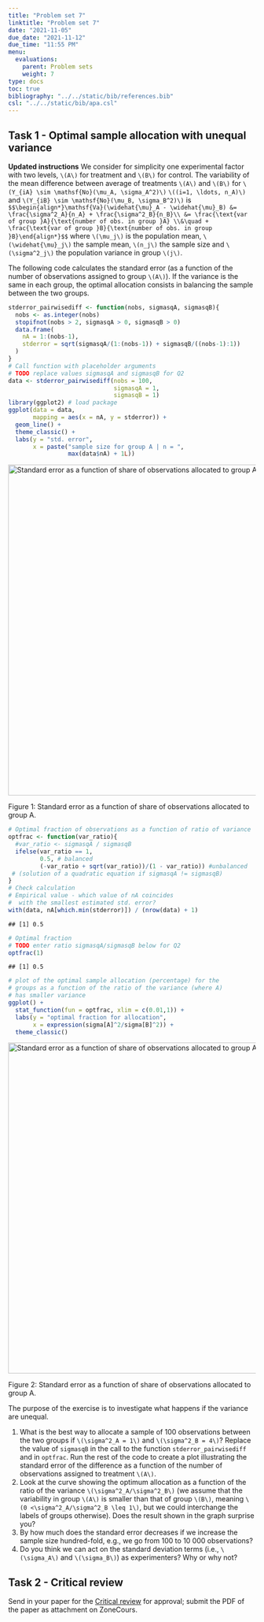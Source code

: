 ```yaml
---
title: "Problem set 7"
linktitle: "Problem set 7"
date: "2021-11-05"
due_date: "2021-11-12"
due_time: "11:55 PM"
menu:
  evaluations:
    parent: Problem sets
    weight: 7
type: docs
toc: true
bibliography: "../../static/bib/references.bib"
csl: "../../static/bib/apa.csl"
---
```


## Task 1 - Optimal sample allocation with unequal variance

**Updated instructions**
We consider for simplicity one experimental factor with two levels, `\(A\)` for treatment and `\(B\)` for control.
The variability of the mean difference between average of treatments `\(A\)` and `\(B\)` for `\(Y_{iA} \sim \mathsf{No}(\mu_A, \sigma_A^2)\)` `\((i=1, \ldots, n_A)\)` and `\(Y_{iB} \sim \mathsf{No}(\mu_B, \sigma_B^2)\)` is
`$$\begin{align*}\mathsf{Va}(\widehat{\mu}_A - \widehat{\mu}_B) &= \frac{\sigma^2_A}{n_A} + \frac{\sigma^2_B}{n_B}\\ &= \frac{\text{var of group }A}{\text{number of obs. in group }A} \\&\quad + \frac{\text{var of group }B}{\text{number of obs. in group }B}\end{align*}$$`
where `\(\mu_j\)` is the population mean, `\(\widehat{\mu}_j\)` the sample mean, `\(n_j\)` the sample size and `\(\sigma^2_j\)` the population variance in group `\(j\)`.

The following code calculates the standard error (as a function of the number of observations assigned to group `\(A\)`). If the variance is the same in each group, the optimal allocation consists in balancing the sample between the two groups.

``` r
stderror_pairwisediff <- function(nobs, sigmasqA, sigmasqB){
  nobs <- as.integer(nobs)
  stopifnot(nobs > 2, sigmasqA > 0, sigmasqB > 0)
  data.frame(
    nA = 1:(nobs-1),
    stderror = sqrt(sigmasqA/(1:(nobs-1)) + sigmasqB/((nobs-1):1))
  )
}
# Call function with placeholder arguments 
# TODO replace values sigmasqA and sigmasqB for Q2
data <- stderror_pairwisediff(nobs = 100, 
                              sigmasqA = 1, 
                              sigmasqB = 1) 
library(ggplot2) # load package
ggplot(data = data,
       mapping = aes(x = nA, y = stderror)) + 
  geom_line() +
  theme_classic() +
  labs(y = "std. error",
       x = paste("sample size for group A | n = ", 
                 max(data$nA) + 1L))
```

<div class="figure">

<img src="/evaluations/07-problem-set_files/figure-html/unnamed-chunk-1-1.png" alt="Standard error as a function of share of observations allocated to group A." width="672" />
<p class="caption">
Figure 1: Standard error as a function of share of observations allocated to group A.
</p>

</div>

``` r
# Optimal fraction of observations as a function of ratio of variance
optfrac <- function(var_ratio){
  #var_ratio <- sigmasqA / sigmasqB
  ifelse(var_ratio == 1, 
         0.5, # balanced
         (-var_ratio + sqrt(var_ratio))/(1 - var_ratio)) #unbalanced
 # (solution of a quadratic equation if sigmasqA != sigmasqB)
}
# Check calculation
# Empirical value - which value of nA coincides
#  with the smallest estimated std. error?
with(data, nA[which.min(stderror)]) / (nrow(data) + 1)
```

    ## [1] 0.5

``` r
# Optimal fraction 
# TODO enter ratio sigmasqA/sigmasqB below for Q2
optfrac(1)
```

    ## [1] 0.5

``` r
# plot of the optimal sample allocation (percentage) for the 
# groups as a function of the ratio of the variance (where A)
# has smaller variance
ggplot() + 
  stat_function(fun = optfrac, xlim = c(0.01,1)) +
  labs(y = "optimal fraction for allocation",
       x = expression(sigma[A]^2/sigma[B]^2)) +
  theme_classic()
```

<div class="figure">

<img src="/evaluations/07-problem-set_files/figure-html/unnamed-chunk-1-2.png" alt="Standard error as a function of share of observations allocated to group A." width="672" />
<p class="caption">
Figure 2: Standard error as a function of share of observations allocated to group A.
</p>

</div>

The purpose of the exercise is to investigate what happens if the variance are unequal.

1.  What is the best way to allocate a sample of 100 observations between the two groups if `\(\sigma^2_A = 1\)` and `\(\sigma^2_B = 4\)`? Replace the value of `sigmasqB` in the call to the function `stderror_pairwisediff` and in `optfrac`. Run the rest of the code to create a plot illustrating the standard error of the difference as a function of the number of observations assigned to treatment `\(A\)`.
2.  Look at the curve showing the optimum allocation as a function of the ratio of the variance `\(\sigma^2_A/\sigma^2_B\)` (we assume that the variability in group `\(A\)` is smaller than that of group `\(B\)`, meaning `\(0 <\sigma^2_A/\sigma^2_B \leq 1\)`, but we could interchange the labels of groups otherwise). Does the result shown in the graph surprise you?
3.  By how much does the standard error decreases if we increase the sample size hundred-fold, e.g., we go from 100 to 10 000 observations?
4.  Do you think we can act on the standard deviation terms (i.e., `\(\sigma_A\)` and `\(\sigma_B\)`) as experimenters? Why or why not?

## Task 2 - Critical review

Send in your paper for the [Critical review](evaluations/critical-review/) for approval; submit the PDF of the paper as attachment on ZoneCours.
